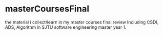 # masterCoursesFinal
the material i collect/learn in my master courses final review
Including CSDI, ADS, Algorithm in SJTU software engineering master year 1.
